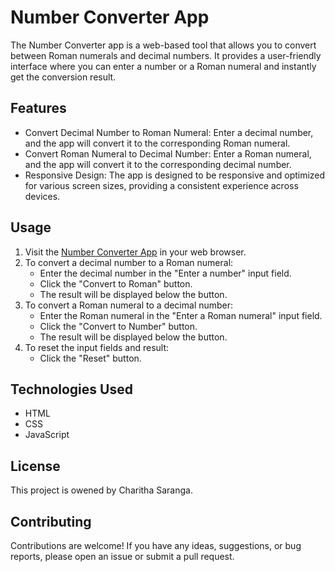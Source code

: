 # Number Converter App

The Number Converter app is a web-based tool that allows you to convert between Roman numerals and decimal numbers. It provides a user-friendly interface where you can enter a number or a Roman numeral and instantly get the conversion result.

## Features

- Convert Decimal Number to Roman Numeral: Enter a decimal number, and the app will convert it to the corresponding Roman numeral.
- Convert Roman Numeral to Decimal Number: Enter a Roman numeral, and the app will convert it to the corresponding decimal number.
- Responsive Design: The app is designed to be responsive and optimized for various screen sizes, providing a consistent experience across devices.

## Usage

1. Visit the [Number Converter App]([https://your-app-url](https://number-converter-web.netlify.app/)) in your web browser.
2. To convert a decimal number to a Roman numeral:
   - Enter the decimal number in the "Enter a number" input field.
   - Click the "Convert to Roman" button.
   - The result will be displayed below the button.
3. To convert a Roman numeral to a decimal number:
   - Enter the Roman numeral in the "Enter a Roman numeral" input field.
   - Click the "Convert to Number" button.
   - The result will be displayed below the button.
4. To reset the input fields and result:
   - Click the "Reset" button.

## Technologies Used

- HTML
- CSS
- JavaScript

## License

This project is owened by Charitha Saranga.

## Contributing

Contributions are welcome! If you have any ideas, suggestions, or bug reports, please open an issue or submit a pull request.


